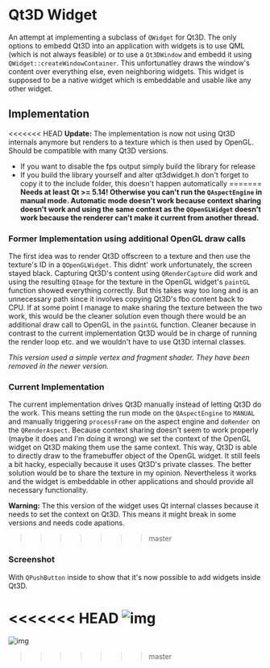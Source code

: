 # Qt3D Widget

An attempt at implementing a subclass of `QWidget` for Qt3D. The only options to embedd Qt3D into an application with widgets is to use QML (which is not always feasible) or to use a `Qt3DWindow` and embedd it using `QWidget::createWindowContainer`. This unfortunatley draws the window's content over everything else, even neighboring widgets. This widget is supposed to be a native widget which is embeddable and usable like any other widget.

## Implementation

<<<<<<< HEAD
**Update:** The implementation is now not using Qt3D internals anymore but renders to a texture which is then used by OpenGL. Should be compatible with many Qt3D versions.

* If you want to disable the fps output simply build the library for release
* If you build the library yourself and alter qt3dwidget.h don't forget to copy it to the include folder, this doesn't happen automatically
=======
**Needs at least Qt >= 5.14! Otherwise you can't run the `QAspectEngine` in manual mode. Automatic mode doesn't work because context sharing doesn't work and using the same context as the `QOpenGLWidget` doesn't work because the renderer can't make it current from another thread.**

### Former Implementation using additional OpenGL draw calls

The first idea was to render Qt3D offscreen to a texture and then use the texture's ID in a `QOpenGLWidget`. This didnt' work unfortunately, the screen stayed black. Capturing Qt3D's content using `QRenderCapture` did work and using the resulting `QImage` for the texture in the OpenGL widget's `paintGL` function showed everything correctly. But this takes way too long and is an unnecessary path since it involves copying Qt3D's fbo content back to CPU. If at some point I manage to make sharing the texture between the two work, this would be the cleaner solution even though there would be an additional draw call to OpenGL in the `paintGL` function. Cleaner because in contrast to the current implementation Qt3D would be in charge of running the render loop etc. and we wouldn't have to use Qt3D internal classes.

_This version used a simple vertex and fragment shader. They have been removed in the newer version._

### Current Implementation

The current implementation drives Qt3D manually instead of letting Qt3D do the work. This means setting the run mode on the `QAspectEngine` to `MANUAL` and manually triggering `processFrame` on the aspect engine and `doRender` on the `QRenderAspect`. Because context sharing doesn't seem to work properly (maybe it does and I'm doing it wrong) we set the context of the OpenGL widget on Qt3D making them use the same context. This way, Qt3D is able to directly draw to the framebuffer object of the OpenGL widget. It still feels a bit hacky, especially because it uses Qt3D's private classes. The better solution would be to share the texture in my opinion. Nevertheless it works and the widget is embeddable in other applications and should provide all necessary functionality.

**Warning:** The this version of the widget uses Qt internal classes because it needs to set the context on Qt3D. This means it might break in some versions and needs code apations.
>>>>>>> master

### Screenshot

With `QPushButton` inside to show that it's now possible to add widgets inside Qt3D.

<<<<<<< HEAD
![img](https://i.imgur.com/EaIWRiF.png)
=======
![img](https://i.imgur.com/EaIWRiF.png)
>>>>>>> master
